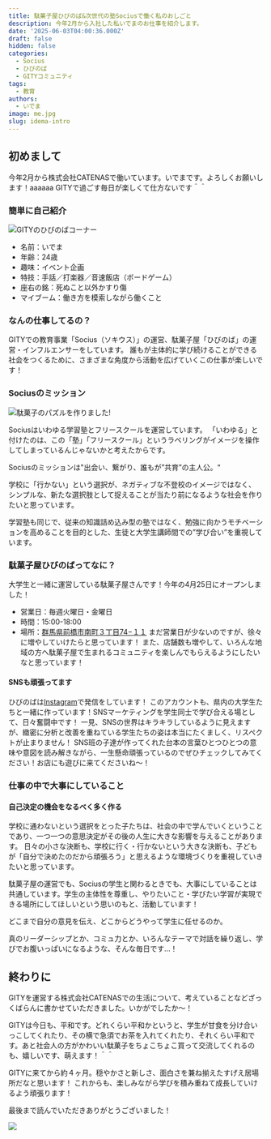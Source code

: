 ```yaml
---
title: 駄菓子屋ひびのば&次世代の塾Sociusで働く私のおしごと
description: 今年2月から入社した私いでまのお仕事を紹介します。
date: '2025-06-03T04:00:36.000Z'
draft: false
hidden: false
categories:
  - Socius
  - ひびのば
  - GITYコミュニティ
tags:
  - 教育
authors:
  - いでま
image: me.jpg
slug: idema-intro
---
```

## 初めまして

今年2月から株式会社CATENASで働いています。いでまです。よろしくお願いします！aaaaaa
GITYで過ごす毎日が楽しくて仕方ないです＾＾

### 簡単に自己紹介

![GITYのひびのばコーナー](me.jpg)

*   名前：いでま
*   年齢：24歳
*   趣味：イベント企画
*   特技：手話／打楽器／音速飯店（ボードゲーム）
*   座右の銘：死ぬこと以外かすり傷
*   マイブーム：働き方を模索しながら働くこと

### なんの仕事してるの？

GITYでの教育事業「Socius（ソキウス）」の運営、駄菓子屋「ひびのば」の運営・インフルエンサーをしています。
誰もが主体的に学び続けることができる社会をつくるために、さまざまな角度から活動を広げていくこの仕事が楽しいです！

### Sociusのミッション

![駄菓子のパズルを作りました!](socius.jpg)

Sociusはいわゆる学習塾とフリースクールを運営しています。
「いわゆる」と付けたのは、この「塾」「フリースクール」というラベリングがイメージを操作してしまっているんじゃないかと考えたからです。

Sociusのミッションは"出会い、繋がり、誰もが”共育”の主人公。“

学校に「行かない」という選択が、ネガティブな不登校のイメージではなく、
シンプルな、新たな選択肢として捉えることが当たり前になるような社会を作りたいと思っています。

学習塾も同じで、従来の知識詰め込み型の塾ではなく、勉強に向かうモチベーションを高めることを目的とした、生徒と大学生講師間での”学び合い”を重視しています。

### 駄菓子屋ひびのばってなに？

大学生と一緒に運営している駄菓子屋さんです！今年の4月25日にオープンしました！

*   営業日：毎週火曜日・金曜日
*   時間：15:00-18:00
*   場所：[群馬県前橋市南町３丁目74−１１](https://g.co/kgs/FPmur5c)
    まだ営業日が少ないのですが、徐々に増やしていけたらと思っています！
    また、店舗数も増やして、いろんな地域の方へ駄菓子屋で生まれるコミュニティを楽しんでもらえるようにしたいなと思っています！

#### SNSも頑張ってます

ひびのばは[Instagram](https://www.instagram.com/hibinoba_dagashi/reels/)で発信をしています！
このアカウントも、県内の大学生たちと一緒に作っています！SNSマーケティングを学生同士で学び合える場として、日々奮闘中です！
一見、SNSの世界はキラキラしているように見えますが、緻密に分析と改善を重ねている学生たちの姿は本当にたくましく、リスペクトが止まりません！
SNS班の子達が作ってくれた台本の言葉ひとつひとつの意味や意図を読み解きながら、一生懸命頑張っているのでぜひチェックしてみてください！お店にも遊びに来てくださいね〜！

### 仕事の中で大事にしていること

#### 自己決定の機会をなるべく多く作る

学校に通わないという選択をとった子たちは、社会の中で学んでいくということであり、一つ一つの意思決定がその後の人生に大きな影響を与えることがあります。
日々の小さな決断も、学校に行く・行かないという大きな決断も、子どもが「自分で決めたのだから頑張ろう」と思えるような環境づくりを重視していきたいと思っています。

駄菓子屋の運営でも、Sociusの学生と関わるときでも、大事にしていることは共通しています。学生の主体性を尊重し、やりたいこと・学びたい学習が実現できる場所にしてほしいという思いのもと、活動しています！

どこまで自分の意見を伝え、どこからどうやって学生に任せるのか。

真のリーダーシップとか、コミュ力とか、いろんなテーマで対話を繰り返し、学びでお腹いっぱいになるような、そんな毎日です…！

## 終わりに

GITYを運営する株式会社CATENASでの生活について、考えていることなどざっくばらんに書かせていただきました。いかがでしたか〜！

GITYは今日も、平和です。どれくらい平和かというと、学生が甘食を分け合いっこしてくれたり、その横で急須でお茶を入れてくれたり、それくらい平和です。あと社会人の方がかわいい駄菓子をちょこちょこ買って交流してくれるのも、嬉しいです、萌えます！＾＾

GITYに来てから約４ヶ月。穏やかさと新しさ、面白さを兼ね揃えたすげえ居場所だなと思います！
これからも、楽しみながら学びを積み重ねて成長していけるよう頑張ります！

最後まで読んでいただきありがとうございました！

<!-- markdownlint-disable no-alt-text -->

![](gity.jpg)
